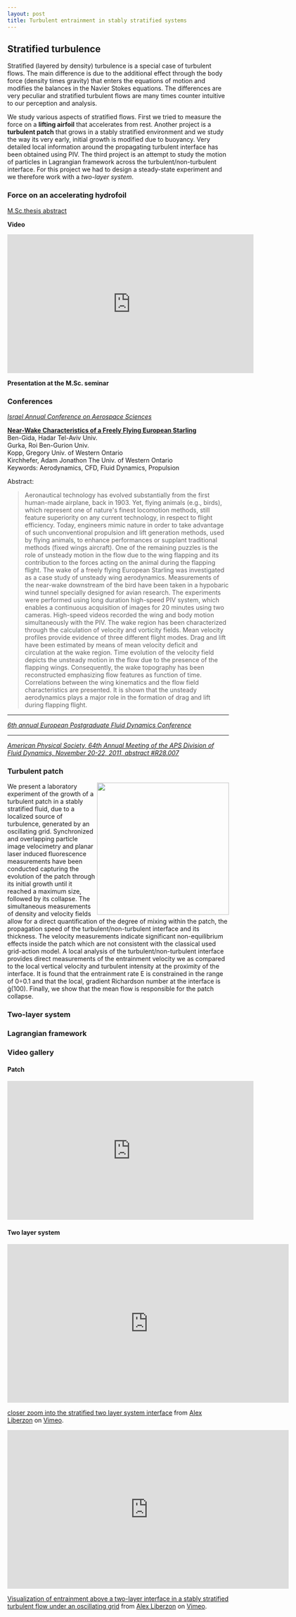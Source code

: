 ```yaml
---
layout: post
title: Turbulent entrainment in stably stratified systems
---
```


## Stratified turbulence

Stratified (layered by density) turbulence is a special case of turbulent flows. The main difference is due to the
additional effect through the body force (density times gravity) that enters the equations of motion and
modifies the balances in the Navier Stokes equations. The differences are very peculiar and stratified
turbulent flows are many times counter intuitive to our perception and analysis.

We study various aspects of stratified flows. First we tried to measure the force on a **lifting airfoil**
that accelerates from rest. Another project is a **turbulent patch** that grows in a stably stratified environment
and we study the way its very early, initial growth is modified due to buoyancy. Very detailed local information
around the propagating turbulent interface has been obtained using PIV. The third project is an attempt to
study the motion of particles in Lagrangian framework across the turbulent/non-turbulent interface. For this project
we had to design a steady-state experiment and we therefore work with a *two-layer system*. 

### Force on an accelerating hydrofoil

[M.Sc.thesis abstract](../files/abstract_hadar_ben_gida.pdf)

**Video**

<iframe width="560" height="315" src="https://www.youtube.com/embed/PsSpXnYxvfg" frameborder="0" allowfullscreen></iframe>


**Presentation at the M.Sc. seminar**

<script async class="speakerdeck-embed" data-id="aaf229a00b3901303cea12313d0505a7" data-ratio="1.33333333333333" src="//speakerdeck.com/assets/embed.js"></script>


### Conferences

[*Israel Annual Conference on Aerospace Sciences*](http://www.aeroconf.org.il/conf/index.html)

[**Near-Wake Characteristics of a Freely Flying European Starling**][1]  
Ben-Gida, Hadar	Tel-Aviv Univ.  
Gurka, Roi	Ben-Gurion Univ.  
Kopp, Gregory	Univ. of Western Ontario  
Kirchhefer, Adam Jonathon	The Univ. of Western Ontario  
Keywords: Aerodynamics, CFD, Fluid Dynamics, Propulsion

Abstract:
> Aeronautical technology has evolved substantially from the first human-made airplane, back in 1903. Yet, flying animals (e.g., birds), which represent one of nature's finest locomotion methods, still feature superiority on any current technology, in respect to flight efficiency. Today, engineers mimic nature in order to take advantage of such unconventional propulsion and lift generation methods, used by flying animals, to enhance performances or supplant traditional methods (fixed wings aircraft). One of the remaining puzzles is the role of unsteady motion in the flow due to the wing flapping and its contribution to the forces acting on the animal during the flapping flight. The wake of a freely flying European Starling was investigated as a case study of unsteady wing aerodynamics. Measurements of the near-wake downstream of the bird have been taken in a hypobaric wind tunnel specially designed for avian research. The experiments were performed using long duration high-speed PIV system, which enables a continuous acquisition of images for 20 minutes using two cameras. High-speed videos recorded the wing and body motion simultaneously with the PIV. The wake region has been characterized through the calculation of velocity and vorticity fields. Mean velocity profiles provide evidence of three different flight modes. Drag and lift have been estimated by means of mean velocity deficit and circulation at the wake region. Time evolution of the velocity field depicts the unsteady motion in the flow due to the presence of the flapping wings. Consequently, the wake topography has been reconstructed emphasizing flow features as function of time. Correlations between the wing kinematics and the flow field characteristics are presented. It is shown that the unsteady aerodynamics plays a major role in the formation of drag and lift during flapping flight.


---
[*6th annual European Postgraduate Fluid Dynamics Conference*][2]


---
[*American Physical Society, 64th Annual Meeting of the APS Division of Fluid Dynamics, November 20-22, 2011, abstract #R28.007*][3]


[1]: https://controls.papercept.net/conferences/conferences/IACAS12/program/IACAS12_ContentListWeb_2.html#thbt1_02

[2]: https://sites.google.com/site/epfdc2012/

[3]: http://adsabs.harvard.edu/abs/2011APS..DFDR28007B



### Turbulent patch
<img src="{{site.baseurl}}/images/patch.png" height="300" align="right">
We present a laboratory experiment of the growth of a turbulent patch in a stably stratified fluid, due to a localized source of turbulence, generated by an oscillating grid. Synchronized and overlapping particle image velocimetry and planar laser induced fluorescence measurements have been conducted capturing the evolution of the patch through its initial growth until it reached a maximum size, followed by its collapse. The simultaneous measurements of density and velocity fields allow for a direct quantification of the degree of mixing within the patch, the propagation speed of the turbulent/non-turbulent interface and its thickness. The velocity measurements indicate significant non-equilibrium effects inside the patch which are not consistent with the classical used grid-action model. A local analysis of the turbulent/non-turbulent interface provides direct measurements of the entrainment velocity we as compared to the local vertical velocity and turbulent intensity at the proximity of the interface. It is found that the entrainment rate E is constrained in the range of 0÷0.1 and that the local, gradient Richardson number at the interface is (100). Finally, we show that the mean flow is responsible for the patch collapse. <https://arxiv.org/abs/1603.06516>





### Two-layer system


### Lagrangian framework



### Video gallery
<!-- [![Stratified patch](http://img.youtube.com/vi/Ug4Bm-_pIYY/0.jpg)](https://www.youtube.com/watch?v=Ug4Bm-_pIYY "Stratified patch - Click to Watch!") -->

#### Patch
<iframe width="560" height="315" src="https://www.youtube.com/embed/Ug4Bm-_pIYY" frameborder="0" allowfullscreen></iframe>


#### Two layer system
<iframe src="https://player.vimeo.com/video/180489032" width="640" height="360" frameborder="0" webkitallowfullscreen mozallowfullscreen allowfullscreen></iframe>
<p><a href="https://vimeo.com/180489032">closer zoom into the stratified two layer system interface</a> from <a href="https://vimeo.com/user52353014">Alex Liberzon</a> on <a href="https://vimeo.com">Vimeo</a>.</p>


<iframe src="https://player.vimeo.com/video/187575248" width="640" height="360" frameborder="0" webkitallowfullscreen mozallowfullscreen allowfullscreen></iframe>
<p><a href="https://vimeo.com/187575248">Visualization of entrainment above a two-layer interface in a stably stratified turbulent flow under an oscillating grid</a> from <a href="https://vimeo.com/user52353014">Alex Liberzon</a> on <a href="https://vimeo.com">Vimeo</a>.</p>
